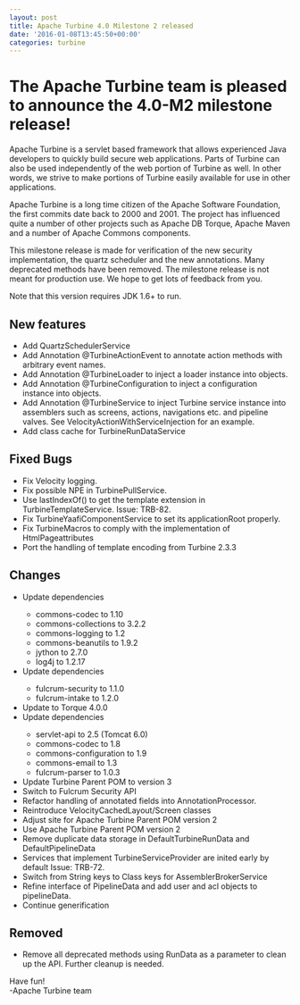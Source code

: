 ```yaml
---
layout: post
title: Apache Turbine 4.0 Milestone 2 released
date: '2016-01-08T13:45:50+00:00'
categories: turbine
---
```

<h1>The Apache Turbine team is pleased to announce the 4.0-M2 milestone release!</h1> 
  <p>Apache Turbine is a servlet based framework that allows experienced Java developers to quickly build secure web applications. Parts of Turbine can also be used independently of the web portion of Turbine as well. In other words, we strive to make portions of Turbine easily available for use in other applications.</p> 
  <p>Apache Turbine is a long time citizen of the Apache Software Foundation, the first commits date back to 2000 and 2001. The project has influenced quite a number of other projects such as Apache DB Torque, Apache Maven and a number of Apache Commons components.</p> 
  <p>This milestone release is made for verification of the new security implementation, the quartz scheduler and the new annotations. Many deprecated methods have been removed. The milestone release is not meant for production use. We hope to get lots of feedback from you.</p> 
  <p>Note that this version requires JDK 1.6+ to run.</p> 
  <h2>New features</h2> 
  <ul>
    <li>Add QuartzSchedulerService</li> 
    <li>Add Annotation @TurbineActionEvent to annotate action methods with arbitrary event names.</li> 
    <li>Add Annotation @TurbineLoader to inject a loader instance into objects.</li> 
    <li>Add Annotation @TurbineConfiguration to inject a configuration instance into objects.</li> 
    <li>Add Annotation @TurbineService to inject Turbine service instance into assemblers such as screens, actions, navigations etc. and pipeline valves. See VelocityActionWithServiceInjection for an example.</li> 
    <li>Add class cache for TurbineRunDataService</li>
  </ul> 
  <h2>Fixed Bugs</h2> 
  <ul>
    <li>Fix Velocity logging.</li> 
    <li>Fix possible NPE in TurbinePullService.</li> 
    <li>Use lastIndexOf() to get the template extension in TurbineTemplateService. Issue: TRB-82.</li> 
    <li>Fix TurbineYaafiComponentService to set its applicationRoot properly.</li> 
    <li>Fix TurbineMacros to comply with the implementation of HtmlPageattributes</li> 
    <li>Port the handling of template encoding from Turbine 2.3.3</li>
  </ul> 
  <h2>Changes</h2>
  <ul> 
    <li>Update dependencies</li> 
    <ul>
      <li>commons-codec to 1.10</li> 
      <li>commons-collections to 3.2.2</li> 
      <li>commons-logging to 1.2</li> 
      <li>commons-beanutils to 1.9.2</li> 
      <li>jython to 2.7.0</li> 
      <li>log4j to 1.2.17</li>
    </ul>
    <li>Update dependencies</li> 
    <ul>
      <li>fulcrum-security to 1.1.0</li> 
      <li>fulcrum-intake to 1.2.0</li>
    </ul> 
    <li>Update to Torque 4.0.0</li> 
    <li>Update dependencies</li> 
    <ul>
      <li>servlet-api to 2.5 (Tomcat 6.0)</li> 
      <li>commons-codec to 1.8</li> 
      <li>commons-configuration to 1.9</li> 
      <li>commons-email to 1.3</li> 
      <li>fulcrum-parser to 1.0.3</li>
    </ul>
    <li>Update Turbine Parent POM to version 3</li> 
    <li>Switch to Fulcrum Security API</li> 
    <li>Refactor handling of annotated fields into AnnotationProcessor.</li> 
    <li>Reintroduce VelocityCachedLayout/Screen classes</li> 
    <li>Adjust site for Apache Turbine Parent POM version 2</li> 
    <li>Use Apache Turbine Parent POM version 2</li> 
    <li>Remove duplicate data storage in DefaultTurbineRunData and DefaultPipelineData</li> 
    <li>Services that implement TurbineServiceProvider are inited early by default Issue: TRB-72.</li> 
    <li>Switch from String keys to Class keys for AssemblerBrokerService</li> 
    <li>Refine interface of PipelineData and add user and acl objects to pipelineData.</li> 
    <li>Continue generification</li>
  </ul> 
  <h2>Removed</h2>
  <ul> 
    <li>Remove all deprecated methods using RunData as a parameter to clean	up the API. Further cleanup is needed.</li>
  </ul> 
  <p>Have fun!<br />
-Apache Turbine team</p>
